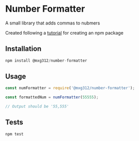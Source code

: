 # Number Formatter

A small library that adds commas to nubmers

Created following a [tutorial](https://medium.com/@jdaudier/how-to-create-and-publish-your-first-node-js-module-444e7585b738) for creating an npm package

## Installation

```js
npm install @mxg312/number-formatter
```

## Usage

```js
const numFormatter = require('@mxg312/number-formatter');

const formattedNum = numFormatter(55555);

// Output should be '55,555'
```

## Tests

```js
npm test
```